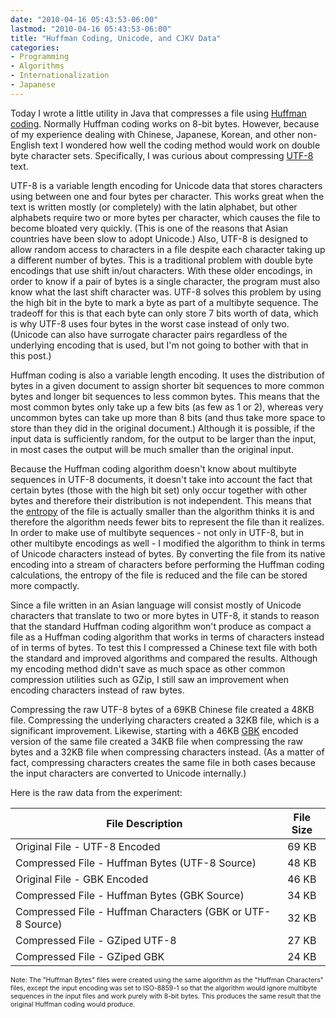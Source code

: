 ```yaml
---
date: "2010-04-16 05:43:53-06:00"
lastmod: "2010-04-16 05:43:53-06:00"
title: "Huffman Coding, Unicode, and CJKV Data"
categories:
- Programming
- Algorithms
- Internationalization
- Japanese
---
```

Today I wrote a little utility in Java that compresses a file using [Huffman coding](http://en.wikipedia.org/wiki/Huffman_coding).
Normally Huffman coding works on 8-bit bytes.
However, because of my experience dealing with Chinese, Japanese, Korean, and other non-English text I wondered how well the coding method would work on double byte character sets.
Specifically, I was curious about compressing [UTF-8](http://en.wikipedia.org/wiki/UTF-8) text.

UTF-8 is a variable length encoding for Unicode data that stores characters using between one and four bytes per character.
This works great when the text is written mostly (or completely) with the latin alphabet, but other alphabets require two or more bytes per character, which causes the file to become bloated very quickly.
(This is one of the reasons that Asian countries have been slow to adopt Unicode.)
Also, UTF-8 is designed to allow random access to characters in a file despite each character taking up a different number of bytes.
This is a traditional problem with double byte encodings that use shift in/out characters.
With these older encodings, in order to know if a pair of bytes is a single character, the program must also know what the last shift character was.
UTF-8 solves this problem by using the high bit in the byte to mark a byte as part of a multibyte sequence.
The tradeoff for this is that each byte can only store 7 bits worth of data, which is why UTF-8 uses four bytes in the worst case instead of only two.
(Unicode can also have surrogate character pairs regardless of the underlying encoding that is used, but I'm not going to bother with that in this post.)

Huffman coding is also a variable length encoding.
It uses the distribution of bytes in a given document to assign shorter bit sequences to more common bytes and longer bit sequences to less common bytes.
This means that the most common bytes only take up a few bits (as few as 1 or 2), whereas very uncommon bytes can take up more than 8 bits (and thus take more space to store than they did in the original document.)
Although it is possible, if the input data is sufficiently random, for the output to be larger than the input, in most cases the output will be much smaller than the original input.

Because the Huffman coding algorithm doesn't know about multibyte sequences in UTF-8 documents, it doesn't take into account the fact that certain bytes (those with the high bit set) only occur together with other bytes and therefore their distribution is not independent.
This means that the [entropy](http://en.wikipedia.org/wiki/Entropy_(information_theory)) of the file is actually smaller than the algorithm thinks it is and therefore the algorithm needs fewer bits to represent the file than it realizes.
In order to make use of multibyte sequences - not only in UTF-8, but in other multibyte encodings as well - I modified the algorithm to think in terms of Unicode characters instead of bytes.
By converting the file from its native encoding into a stream of characters before performing the Huffman coding calculations, the entropy of the file is reduced and the file can be stored more compactly.

Since a file written in an Asian language will consist mostly of Unicode characters that translate to two or more bytes in UTF-8, it stands to reason that the standard Huffman coding algorithm won't produce as compact a file as a Huffman coding algorithm that works in terms of characters instead of in terms of bytes.
To test this I compressed a Chinese text file with both the standard and improved algorithms and compared the results.
Although my encoding method didn't save as much space as other common compression utilities such as GZip, I still saw an improvement when encoding characters instead of raw bytes.

Compressing the raw UTF-8 bytes of a 69KB Chinese file created a 48KB file.
Compressing the underlying characters created a 32KB file, which is a significant improvement.
Likewise, starting with a 46KB [GBK](http://en.wikipedia.org/wiki/GBK) encoded version of the same file created a 34KB file when compressing the raw bytes and a 32KB file when compressing characters instead.
(As a matter of fact, compressing characters creates the same file in both cases because the input characters are converted to Unicode internally.)

Here is the raw data from the experiment:

|File Description                                          |File Size|
|----------------------------------------------------------|:-------:|
|Original File - UTF-8 Encoded                             |69 KB    |
|Compressed File - Huffman Bytes (UTF-8 Source)            |48 KB    |
|Original File - GBK Encoded                               |46 KB    |
|Compressed File - Huffman Bytes (GBK Source)              |34 KB    |
|Compressed File - Huffman Characters (GBK or UTF-8 Source)|32 KB    |
|Compressed File - GZiped UTF-8                            |27 KB    |
|Compressed File - GZiped GBK                              |24 KB    |

<span style="font-size: 75%">Note: The "Huffman Bytes" files were created using the same algorithm as the "Huffman Characters" files, except the input encoding was set to ISO-8859-1 so that the algorithm would ignore multibyte sequences in the input files and work purely with 8-bit bytes.  This produces the same result that the original Huffman coding would produce.</span>
